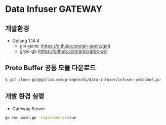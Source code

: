 # Data Infuser GATEWAY

## 개발환경
* Golang 1.14.4
  * gin-gonic (https://github.com/gin-gonic/gin)
  * grpc-go (https://github.com/grpc/grpc-go)
  
## Proto Buffer 공통 모듈 다운로드

```sh
$ git clone git@gitlab.com:promptech1/data-infuser/infuser-protobuf.git
```

## 개발 환경 실행
* Gateway Server
```sh
go run main.go -logtostderr=true
```